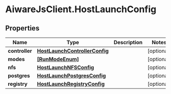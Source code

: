# AiwareJsClient.HostLaunchConfig

## Properties

Name | Type | Description | Notes
------------ | ------------- | ------------- | -------------
**controller** | [**HostLaunchControllerConfig**](HostLaunchControllerConfig.md) |  | [optional] 
**modes** | [**[RunModeEnum]**](RunModeEnum.md) |  | [optional] 
**nfs** | [**HostLaunchNFSConfig**](HostLaunchNFSConfig.md) |  | [optional] 
**postgres** | [**HostLaunchPostgresConfig**](HostLaunchPostgresConfig.md) |  | [optional] 
**registry** | [**HostLaunchRegistryConfig**](HostLaunchRegistryConfig.md) |  | [optional] 


